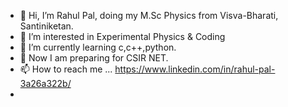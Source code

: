 - 👋 Hi, I’m Rahul Pal, doing my M.Sc Physics from Visva-Bharati, Santiniketan.
- 👀 I’m interested in Experimental Physics & Coding
- 🌱 I’m currently learning c,c++,python.
- 💞️ Now I am preparing for CSIR NET.
- 📫 How to reach me ... https://www.linkedin.com/in/rahul-pal-3a26a322b/ 
-

<!---
rahulphy2000/rahulphy2000 is a ✨ special ✨ repository because its `README.md` (this file) appears on your GitHub profile.
You can click the Preview link to take a look at your changes.
--->
